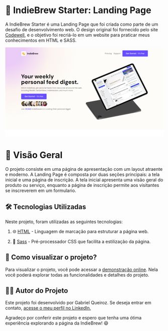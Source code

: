 # 🚀 IndieBrew Starter: Landing Page 

A IndieBrew Starter é uma Landing Page que foi criada como parte de um desafio de desenvolvimento web. O design original foi fornecido pelo site [Codewell](https://www.codewell.cc/), e o objetivo foi recriá-lo em um website para praticar meus conhecimentos em HTML e SASS.

![Tela Desktop](./Design/Captura%20de%20Tela%20(13).png)

# 🌟 Visão Geral
O projeto consiste em uma página de apresentação com um layout atraente e moderno. A Landing Page é composta por duas seções principais: a tela inicial e uma página de inscrição. A tela inicial apresenta uma visão geral do produto ou serviço, enquanto a página de inscrição permite aos visitantes se inscreverem em um formulario. 

## 🛠️ Tecnologias Utilizadas
Neste projeto, foram utilizadas as seguintes tecnologias:

1. 🌐 [HTML](https://developer.mozilla.org/en-US/docs/Web/HTML) - Linguagem de marcação para estruturar a página web.

2. 💅 [Sass](https://sass-lang.com/) - Pré-processador CSS que facilita a estilização da página.


## 👀 Como visualizar o projeto?

Para visualizar o projeto, você pode acessar a [demonstração online](https://indie-brew-starter.vercel.app/). Nela você poderá explorar todas as funcionalidades e detalhes do projeto.

## 👨‍💻 Autor do Projeto

Este projeto foi desenvolvido por Gabriel Queiroz. Se deseja entrar em contato, [acesse o meu perfil no LinkedIn.](https://www.linkedin.com/in/gabriel-queiroz-7a1428212/)

Agradeço por conferir este projeto e espero que tenha uma ótima experiência explorando a página da IndieBrew! 😄
